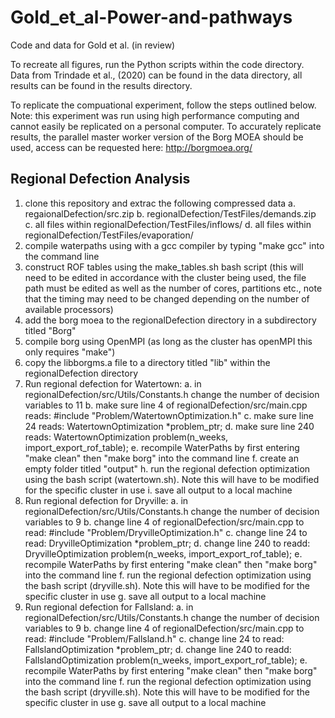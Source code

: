 # Gold_et_al-Power-and-pathways
Code and data for Gold et al. (in review)

To recreate all figures, run the Python scripts within the code directory.
Data from Trindade et al., (2020) can be found in the data directory, all results can be found in the results directory.

To replicate the compuational experiment, follow the steps outlined below.
Note: this experiment was run using high performance computing and cannot easily be replicated on a personal computer. To accurately replicate results, the parallel master worker version of the Borg MOEA should be used, access can be requested here: http://borgmoea.org/

## Regional Defection Analysis
1. clone this repository and extrac the following compressed data
    a. regaionalDefection/src.zip
    b. regionalDefection/TestFiles/demands.zip
    c. all files within regionalDefection/TestFiles/inflows/
    d. all files within regionalDefection/TestFiles/evaporation/
2. compile waterpaths using with a gcc compiler by typing "make gcc" into the command line
3. construct ROF tables using the make_tables.sh bash script (this will need to be edited in accordance with the cluster being used, the file path must be edited as well as the number of cores, partitions etc., note that the timing may need to be changed depending on the number of available processors)
4. add the borg moea to the regionalDefection directory in a subdirectory titled "Borg"
5. compile borg using OpenMPI (as long as the cluster has openMPI this only requires "make")
6. copy the libborgms.a file to a directory titled "lib" within the regionalDefection directory
7. Run regional defection for Watertown:
    a. in regionalDefection/src/Utils/Constants.h change the number of decision variables to 11
    b. make sure line 4 of regionalDefection/src/main.cpp reads: #include "Problem/WatertownOptimization.h"
    c. make sure line 24 reads: WatertownOptimization \*problem_ptr;
    d. make sure line 240 reads: WatertownOptimization problem(n_weeks, import_export_rof_table);
    e. recompile WaterPaths by first entering "make clean" then "make borg" into the command line
    f. create an empty folder titled "output"
    h. run the regional defection optimization using the bash script (watertown.sh). Note this will have to be modified for the specific cluster in use
    i. save all output to a local machine
9. Run regional defection for Dryville:
    a. in regionalDefection/src/Utils/Constants.h change the number of decision variables to 9
    b. change line 4 of regionalDefection/src/main.cpp to read: #include "Problem/DryvilleOptimization.h"
    c. change line 24 to read: DryvilleOptimization \*problem_ptr;
    d. change line 240 to readd: DryvilleOptimization problem(n_weeks, import_export_rof_table);
    e. recompile WaterPaths by first entering "make clean" then "make borg" into the command line
    f. run the regional defection optimization using the bash script (dryville.sh). Note this will have to be modified for the specific cluster in use
    g. save all output to a local machine
11. Run regional defection for Fallsland:
    a. in regionalDefection/src/Utils/Constants.h change the number of decision variables to 9
    b. change line 4 of regionalDefection/src/main.cpp to read: #include "Problem/Fallsland.h"
    c. change line 24 to read: FallslandOptimization \*problem_ptr;
    d. change line 240 to readd: FallslandOptimization problem(n_weeks, import_export_rof_table);
    e. recompile WaterPaths by first entering "make clean" then "make borg" into the command line
    f. run the regional defection optimization using the bash script (dryville.sh). Note this will have to be modified for the specific cluster in use
    g. save all output to a local machine
